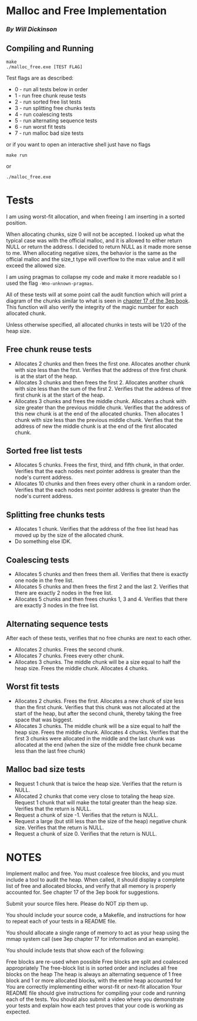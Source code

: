 # Malloc and Free Implementation
### *By Will Dickinson*

## Compiling and Running

```
make
./malloc_free.exe [TEST FLAG]
```
Test flags are as described:
- 0 - run all tests below in order
- 1 - run free chunk reuse tests
- 2 - run sorted free list tests
- 3 - run splitting free chunks tests
- 4 - run coalescing tests
- 5 - run alternating sequence tests
- 6 - run worst fit tests
- 7 - run malloc bad size tests

or if you want to open an interactive shell just have no flags
```
make run
```
or
```
./malloc_free.exe
```

# Tests

I am using worst-fit allocation, and when freeing I am inserting in a sorted position.

When allocating chunks, size 0 will not be accepted. I looked up what the typical case was with the official malloc, and it is allowed to either return NULL or return the address. I decided to return NULL as it made more sense to me. When allocating negative sizes, the behavior is the same as the official malloc and the size_t type will overflow to the max value and it will exceed the allowed size.

I am using pragmas to collapse my code and make it more readable so I used the flag `-Wno-unknown-pragmas`.

All of these tests will at some point call the audit function which will print a diagram of the chunks similar to what is seen in [chapter 17 of the 3ep book](http://pages.cs.wisc.edu/~remzi/OSTEP/vm-freespace.pdf). This function will also verify the integrity of the magic number for each allocated chunk.

Unless otherwise specified, all allocated chunks in tests will be 1/20 of the heap size.

## Free chunk reuse tests

- Allocates 2 chunks and then frees the first one. Allocates another chunk with size less than the first. Verifies that the address of thre first chunk is at the start of the heap.
- Allocates 3 chunks and then frees the first 2. Allocates another chunk with size less than the sum of the first 2. Verifies that the address of thre first chunk is at the start of the heap.
- Allocates 3 chunks and frees the middle chunk. Allocates a chunk with size greater than the previous middle chunk. Verifies that the address of this new chunk is at the end of the allocated chunks. Then allocates 1 chunk with size less than the previous middle chunk. Verifies that the address of new the middle chunk is at the end of the first allocated chunk. 

## Sorted free list tests

- Allocates 5 chunks. Frees the first, third, and fifth chunk, in that order. Verifies that the each nodes next pointer address is greater than the node's current address.
- Allocates 10 chunks and then frees every other chunk in a random order. Verifies that the each nodes next pointer address is greater than the node's current address.

## Splitting free chunks tests

- Allocates 1 chunk. Verifies that the address of the free list head has moved up by the size of the allocated chunk.
- Do something else IDK.

## Coalescing tests

- Allocates 5 chunks and then frees them all. Verifies that there is exactly one node in the free list.
- Allocates 5 chunks and then frees the first 2 and the last 2. Verifies that there are exactly 2 nodes in the free list.
- Allocates 5 chunks and then frees chunks 1, 3 and 4. Verifies that there are exactly 3 nodes in the free list.

## Alternating sequence tests

After each of these tests, verifies that no free chunks are next to each other.

- Allocates 2 chunks. Frees the second chunk.
- Allocates 7 chunks. Frees every other chunk.
- Allocates 3 chunks. The middle chunk will be a size equal to half the heap size. Frees the middle chunk. Allocates 4 chunks.

## Worst fit tests

- Allocates 2 chunks. Frees the first. Allocates a new chunk of size less than the first chunk. Verifies that this chunk was not allocated at the start of the heap, but after the second chunk, thereby taking the free space that was biggest.
- Allocates 3 chunks. The middle chunk will be a size equal to half the heap size. Frees the middle chunk. Allocates 4 chunks. Verifies that the first 3 chunks were allocated in the middle and the last chunk was allocated at the end (when the size of the middle free chunk became less than the last free chunk)


## Malloc bad size tests

- Request 1 chunk that is twice the heap size. Verifies that the return is NULL.
- Allocated 2 chunks that come very close to totaling the heap size. Request 1 chunk that will make the total greater than the heap size. Verifies that the return is NULL.
- Request a chunk of size -1. Verifies that the return is NULL.
- Request a large (but still less than the size of the heap) negative chunk size. Verifies that the return is NULL.
- Request a chunk of size 0. Verifies that the return is NULL.


# NOTES

Implement malloc and free. You must coalesce free blocks, and you must include a tool to audit the heap. When called, it should display a complete list of free and allocated blocks, and verify that all memory is properly accounted for. See chapter 17 of the 3ep book for suggestions.

Submit your source files here. Please do NOT zip them up.

You should include your source code, a Makefile, and instructions for how to repeat each of your tests in a README file.

You should allocate a single range of memory to act as your heap using the mmap system call (see 3ep chapter 17 for information and an example).

You should include tests that show each of the following:

Free blocks are re-used when possible
Free blocks are split and coalesced appropriately
The free-block list is in sorted order and includes all free blocks on the heap
The heap is always an alternating sequence of 1 free block and 1 or more allocated blocks, with the entire heap accounted for
You are correctly implementing either worst-fit or next-fit allocation
Your README file should give instructions for compiling your code and running each of the tests. You should also submit a video where you demonstrate your tests and explain how each test proves that your code is working as expected.